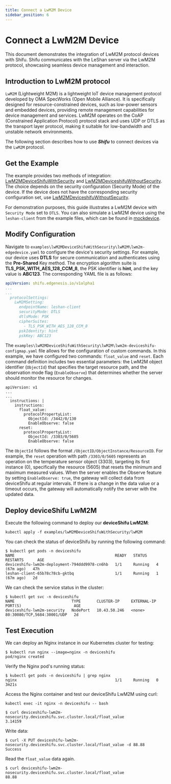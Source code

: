 ```yaml
---
title: Connect a LwM2M Device
sidebar_position: 6
---
```


# Connect a LwM2M Device

This document demonstrates the integration of LwM2M protocol devices with Shifu. Shifu communicates with the LeShan server via the LwM2M protocol, showcasing seamless device management and interaction.

## Introduction to LwM2M protocol

`LwM2M` (Lightweight M2M) is a lightweight IoT device management protocol developed by OMA SpecWorks (Open Mobile Alliance). It is specifically designed for resource-constrained devices, such as low-power sensors and embedded devices, providing remote management capabilities for device management and services. LwM2M operates on the CoAP (Constrained Application Protocol) protocol stack and uses UDP or DTLS as the transport layer protocol, making it suitable for low-bandwidth and unstable network environments.

The following section describes how to use ***Shifu*** to connect devices via the `LwM2M` protocol.

## Get the Example

The example provides two methods of integration: [LwM2MDeviceShifuWithSecurity](https://github.com/Edgenesis/shifu/tree/main/examples/lwM2MDeviceShifuWithSecurity) and [LwM2MDeviceshifuWithoutSecurity](https://github.com/Edgenesis/shifu/tree/main/examples/lwM2MDeviceshifuWithoutSecurity). The choice depends on the security configuration (Security Mode) of the device. If the device does not have the corresponding security configuration set, use [LwM2MDeviceshifuWithoutSecurity](https://github.com/Edgenesis/shifu/tree/main/examples/lwM2MDeviceshifuWithoutSecurity).

For demonstration purposes, this guide illustrates a LwM2M device with `Security Mode` set to `DTLS`. You can also simulate a LwM2M device using the `leshan-client` from the example files, which can be found in [mockdevice](https://github.com/Edgenesis/shifu/tree/main/examples/lwM2MDeviceshifuWithoutSecurity/mockdevice).

## Modify Configuration

Navigate to `examples\lwM2MDeviceShifuWithSecurity\lwM2M\lwm2m-edgedevice.yaml` to configure the device's security settings. For example, our device uses **DTLS** for secure communication and authenticates using the **Pre-Shared** Key method. The encryption algorithm suite is **TLS_PSK_WITH_AES_128_CCM_8**, the PSK identifier is **hint**, and the key value is **ABC123**. The corresponding YAML file is as follows:

```yaml
apiVersion: shifu.edgenesis.io/v1alpha1
...
...
  protocolSettings:
    LwM2MSetting:
      endpointName: leshan-client
      securityMode: DTLS
      dtlsMode: PSK
      cipherSuites: 
        - TLS_PSK_WITH_AES_128_CCM_8
      pskIdentity: hint
      pskKey: ABC123
```

The `examples\lwM2MDeviceShifuWithSecurity\lwM2M\lwm2m-deviceshifu-configmap.yaml` file allows for the configuration of custom commands. In this example, we have configured two commands: `float_value` and `reset`. Each command definition includes two essential parameters: the LwM2M object identifier (`ObjectId`) that specifies the target resource path, and the observation mode flag (`EnableObserve`) that determines whether the server should monitor the resource for changes.

```shell
apiVersion: v1
...
...
  instructions: |
    instructions:
      float_value:
        protocolPropertyList:
          ObjectId: /3442/0/130
          EnableObserve: false
      reset:
        protocolPropertyList:
          ObjectId: /3303/0/5605
          EnableObserve: false
```

The `ObjectId` follows the format `/ObjectID/ObjectInstance/ResourceID`. For example, the `reset` operation with path `/3303/0/5605` represents an operation on the temperature sensor object (3303), targeting its first instance (0), specifically the resource (5605) that resets the minimum and maximum measured values. When the server enables the Observe feature by setting `EnableObserve: true`, the gateway will collect data from deviceShifu at regular intervals. If there is a change in the data value or a timeout occurs, the gateway will automatically notify the server with the updated data.

## Deploy deviceShifu LwM2M

Execute the following command to deploy our **deviceShifu LwM2M**:

```shell
kubectl apply -f examples/lwM2MDeviceShifuWithSecurity/lwM2M
```

You can check the status of deviceShifu by running the following command:

```shell
$ kubectl get pods -n deviceshifu
NAME                                            READY   STATUS    RESTARTS      AGE
deviceshifu-lwm2m-deployment-794ddd9978-cn6hb   1/1     Running   4 (67m ago)   47h
leshan-client-65b78c78cb-gktbq                  1/1     Running   1 (67m ago)   2d
```

We can check the service status in the cluster:

```shell
$ kubectl get svc -n deviceshifu
NAME                         TYPE       CLUSTER-IP     EXTERNAL-IP   PORT(S)                       AGE
deviceshifu-lwm2m-security   NodePort   10.43.50.246   <none>        80:30080/TCP,5684:30001/UDP   2d
```

## Test Execution

We can deploy an Nginx instance in our Kubernetes cluster for testing:

```shell
$ kubectl run nginx --image=nginx -n deviceshifu
pod/nginx created
```

Verify the Nginx pod's running status:

```shell
$ kubectl get pods -n deviceshifu | grep nginx
nginx                                           1/1     Running   0   3m21s
```

Access the Nginx container and test our deviceShifu LwM2M using curl:

```shell
kubectl exec -it nginx -n deviceshifu -- bash
```

```shell
$ curl deviceshifu-lwm2m-nosecurity.deviceshifu.svc.cluster.local/float_value
3.14159
```

Write data:

```shell
$ curl -X PUT deviceshifu-lwm2m-nosecurity.deviceshifu.svc.cluster.local/float_value -d 88.88
Success
```

Read the `float_value` data again.

```shell
$ curl deviceshifu-lwm2m-nosecurity.deviceshifu.svc.cluster.local/float_value
88.88
```
